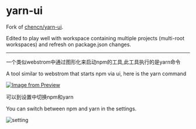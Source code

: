 # yarn-ui

Fork of [chencn/yarn-ui](https://github.com/chencn/yarn-ui).

Edited to play well with workspace containing multiple projects (multi-root workspaces) and refresh on package.json changes.

---

一个类似webstrom中通过图形化来启动npm的工具,此工具执行的是yarn命令

A tool similar to webstrom that starts npm via ui, here is the yarn command

[![Image from Preview](https://i.loli.net/2019/07/07/5d20d69d4e47a69395.png)](https://i.loli.net/2019/07/07/5d20d69d4e47a69395.png)

可以到设置中切换npm和yarn

You can switch between npm and yarn in the settings.

![setting](https://i.loli.net/2019/07/08/5d22a41ae7d6286449.png)
